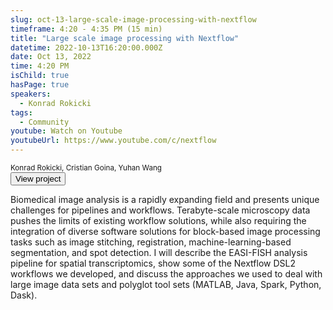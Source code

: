 ```yaml
---
slug: oct-13-large-scale-image-processing-with-nextflow
timeframe: 4:20 - 4:35 PM (15 min)
title: "Large scale image processing with Nextflow"
datetime: 2022-10-13T16:20:00.000Z
date: Oct 13, 2022
time: 4:20 PM
isChild: true
hasPage: true
speakers:
  - Konrad Rokicki
tags:
  - Community
youtube: Watch on Youtube
youtubeUrl: https://www.youtube.com/c/nextflow
---
```

<div className="mb-4">
  <small className="typo-small">
    Konrad Rokicki, Cristian Goina, Yuhan Wang
  </small>
</div>

<div>
  <Button to="https://github.com/JaneliaSciComp/multifish" variant="accent" size="md" arrow>
    View project
  </Button>
</div>

Biomedical image analysis is a rapidly expanding field and presents unique challenges for pipelines and workflows. Terabyte-scale microscopy data pushes the limits of existing workflow solutions, while also requiring the integration of diverse software solutions for block-based image processing tasks such as image stitching, registration, machine-learning-based segmentation, and spot detection. I will describe the EASI-FISH analysis pipeline for spatial transcriptomics, show some of the Nextflow DSL2 workflows we developed, and discuss the approaches we used to deal with large image data sets and polyglot tool sets (MATLAB, Java, Spark, Python, Dask).
